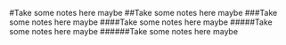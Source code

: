 #Take some notes here maybe
##Take some notes here maybe
###Take some notes here maybe
####Take some notes here maybe
#####Take some notes here maybe
######Take some notes here maybe